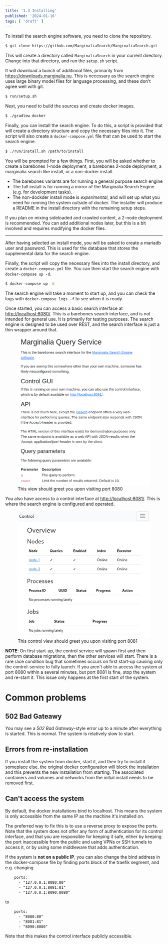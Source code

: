 ```yaml
---
title: '1.3 Installing'
published: '2024-01-16'
tags: [ 'draft' ]
---
```



To install the search engine software, you need to clone the repository.

```bash
$ git clone https://github.com/MarginaliaSearch/MarginaliaSearch.git
```

This will create a directory called `MarginaliaSearch` in your current directory.  Change into that directory, and run the `setup.sh` script.  

It will download a bunch of additional files, primarily from https://downloads.marginalia.nu.   This is necessary as the search engine uses large binary model files for language processing, and these don't agree well with git.

```bash
$ run/setup.sh
```

Next, you need to build the sources and create docker images. 

```bash
$ ./gradlew docker
```

Finally, you can install the search engine.  To do this, a script is provided that will create a directory structure and copy the necessary files into it.  The script will also create a `docker-compose.yml` file that can be used to start the search engine.

```bash
$ ./run/install.sh /path/to/install
```

You will be prompted for a few things.  First, you will be asked whether to create a barebones 1-node deployment, a barebones 2-node deployment, a marginalia search like install, or a non-docker install. 

* The barebones variants are for running a general purpose search engine
* The full install is for running a mirror of the Marginalia Search Engine (e.g. for development tasks). 
* The non-dockder install mode is *experimental*, and will set up what you need for running the system outside of docker.  The installer will produce a README in the install directory with the remaining setup steps.

If you plan on mixing sideloaded and crawled content, a 2-node deployment is recommended.  You can add additional nodes later, but this is a bit involved and requires modifying the docker files.

---

After having selected an install mode, you will be asked to create a mariadb user and password.  This is used for the database that stores the supplemental data for the search engine.

Finally, the script will copy the necessary files into the install directory, and create a `docker-compose.yml` file.  You can then start the search engine with `docker-compose up -d`.

```bash
$ docker-compose up -d
```

The search engine will take a moment to start up, and you can check the logs with `docker-compose logs -f` to see when it is ready.

Once started, you can access a basic search interface at [http://localhost:8080/](http://localhost:8080/).  This is a barebones search interface, and is not intended for general use.  It is primarily for testing purposes.  The search engine is designed to be used over REST, and the search interface is just a thin wrapper around that.  

<figure>
    <img src="./qs.png">
    <figcaption>This view should greet you upon visiting port 8080</figcaption>
</figure>

You also have access to a control interface at [http://localhost:8081/](http://localhost:8081/).  This is where the search engine is configured and operated. 

<figure>
    <img src="./control-view.webp">
    <figcaption>This control view should greet you upon visiting port 8081</figcaption>
</figure>

**NOTE**:  On first start-up, the control service will spawn first and then perform database migrations, then the other services will start.  There is a rare race condition bug that sometimes occurs on first start-up causing only the control-service to fully launch.  If you aren't able to access the system at port 8080 within a several minutes, but port 8081 is fine, stop the system and re-start it.  This issue only happens at the first start of the system.


# Common problems

## 502 Bad Gateawy

You may see a *502 Bad Gateway*-style error up to a minute after everything is started.  This is normal. The system is relatively slow to start.  

## Errors from re-installation

If you install the system from docker, start it, and then try to install it someplace else, the original docker configuration will block the installation and this prevents the new installation from starting.  The associated containers and volumes and networks from the initial install needs to be removed first.

## Can't access the system

By default, the docker installations bind to localhost.  This means the system is only accessible from the same IP as the machine it's installed on.  

The preferred way to fix this is to use a reverse proxy to expose the ports.  Note that the system does not offer any form of authentication for its control interface, and that you are responsible for keeping it safe, either by keeping the port inaccessible from the public and using VPNs or SSH tunnels to access it, or by using some middleware that adds authentication.

If the system is **not on a public IP**, you can also change the bind address in the docker-compose file by finding ports block of the traefik segment, and e.g. changing

```
    ports:
      - "127.0.0.1:8080:80"
      - "127.0.0.1:8081:81"
      - "127.0.0.1:8090:8080"
```

to

```
    ports:
      - "8080:80"
      - "8081:81"
      - "8090:8080"
```

Note that this makes the control interface publicly accessible.
